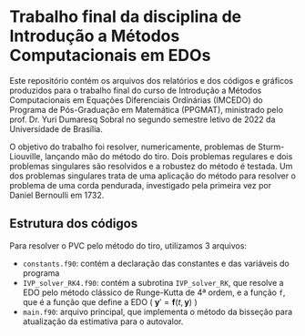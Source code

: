 # Trabalho final da disciplina de Introdução a Métodos Computacionais em EDOs

Este repositório contém os arquivos dos relatórios e dos códigos e gráficos produzidos para o trabalho final do curso de Introdução a Métodos Computacionais em Equações Diferenciais Ordinárias (IMCEDO) do Programa de Pós-Graduação em Matemática (PPGMAT), ministrado pelo prof. Dr. Yuri Dumaresq Sobral no segundo semestre letivo de 2022 da Universidade de Brasília.


O objetivo do trabalho foi resolver, numericamente, problemas de Sturm-Liouville, lançando mão do método do tiro. Dois problemas regulares e dois problemas singulares são resolvidos e a robustez do método é testada. Um dos problemas singulares trata de uma aplicação do método para resolver o problema de uma corda pendurada, investigado pela primeira vez por Daniel Bernoulli em 1732.

## Estrutura dos códigos
Para resolver o PVC pelo método do tiro, utilizamos 3 arquivos:
- ``constants.f90``: contém a declaração das constantes e das variáveis do programa
- ``IVP_solver_RK4.f90``: contém a subrotina ``IVP_solver_RK``, que resolve a EDO pelo método clássico de Runge-Kutta de 4ª ordem, e a função ``f``, que é a função que define a EDO ( $\mathbf{y}'= \mathbf{f}(t, \mathbf{y})$ )
- ``main.f90``: arquivo principal, que implementa o método da bisseção para atualização da estimativa para o autovalor.
